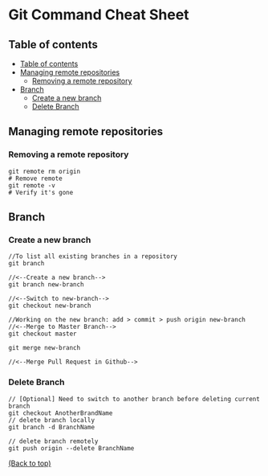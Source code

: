 # Git Command Cheat Sheet
## Table of contents

- [Table of contents](#table-of-contents)
- [Managing remote repositories](managing-remote-repositories)
  - [Removing a remote repository](#removing-a-remote-repository) 
- [Branch](#branch)
  - [Create a new branch](#create-a-new-branch)
  - [Delete Branch](#delete-branch)


## Managing remote repositories
### Removing a remote repository
```git
git remote rm origin
# Remove remote
git remote -v
# Verify it's gone
```

## Branch
### Create a new branch

```git
//To list all existing branches in a repository
git branch

//<--Create a new branch-->
git branch new-branch

//<--Switch to new-branch-->
git checkout new-branch

//Working on the new branch: add > commit > push origin new-branch
//<--Merge to Master Branch-->
git checkout master

git merge new-branch

//<--Merge Pull Request in Github-->
```
### Delete Branch
```Git
// [Optional] Need to switch to another branch before deleting current branch
git checkout AnotherBrandName
// delete branch locally
git branch -d BranchName

// delete branch remotely
git push origin --delete BranchName
```

[(Back to top)](#table-of-contents)
